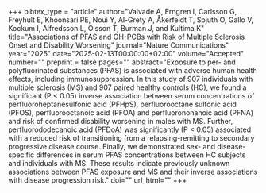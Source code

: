 +++
bibtex_type = "article"
author="Vaivade A, Erngren I, Carlsson G, Freyhult E, Khoonsari PE, Noui Y, Al-Grety A, Åkerfeldt T, Spjuth O, Gallo V, Kockum I, Alfredsson L, Olsson T, Burman J, and Kultima K"
title="Associations of PFAS and OH-PCBs with Risk of Multiple Sclerosis Onset and Disability Worsening"
journal="Nature Communications"
year="2025"
date="2025-02-13T00:00:00+02:00"
volume="Accepted"
number=""
preprint = false
pages=""
abstract="Exposure to per- and polyfluorinated substances (PFAS) is associated with adverse human health effects, including immunosuppression. In this study of 907 individuals with multiple sclerosis (MS) and 907 paired healthy controls (HC), we found a significant (P < 0.05) inverse association between serum concentrations of perfluoroheptanesulfonic acid (PFHpS), perfluorooctane sulfonic acid (PFOS), perfluorooctanoic acid (PFOA) and perfluorononanoic acid (PFNA) and risk of confirmed disability worsening in males with MS. Further, perfluorododecanoic acid (PFDoA) was significantly (P < 0.05) associated with a reduced risk of transitioning from a relapsing-remitting to secondary progressive disease course. Finally, we demonstrated sex- and disease-specific differences in serum PFAS concentrations between HC subjects and individuals with MS. These results indicate previously unknown associations between PFAS exposure and MS and their inverse associations with disease progression risk."
doi=""
url_html=""
+++